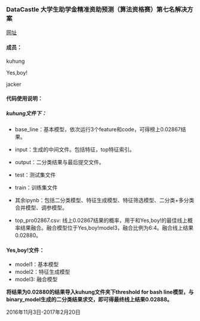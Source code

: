 ### DataCastle 大学生助学金精准资助预测（算法资格赛）第七名解决方案
[网址](http://www.pkbigdata.com/common/cmpt/%E5%A4%A7%E5%AD%A6%E7%94%9F%E5%8A%A9%E5%AD%A6%E9%87%91%E7%B2%BE%E5%87%86%E8%B5%84%E5%8A%A9%E9%A2%84%E6%B5%8B_%E5%8F%82%E8%B5%9B%E4%B8%8E%E7%BB%84%E9%98%9F.html#teamStandard)


#### 成员：
kuhung

Yes,boy!

jacker

#### 代码使用说明：
##### kuhung文件下：
- base_line：基本模型，依次运行3个feature和code，可得榜上0.02867结果。
- input：生成的中间文件。包括特征，top特征索引。
- output：二分类结果与最后提交文件。
- test：测试集文件
- train：训练集文件

- 其余ipynb：包括二分类模型、特征生成模型、特征筛选模型、二分类+多分类合并模型、调参模型。

- top_pro02867.csv: 线上0.02867结果的概率，用于和Yes,boy!的最佳线上概率结果融合。融合模型位于Yes,boy!model3，融合比例为6:4。融合线上结果0.02880。

#### Yes,boy!文件：
- model1：基本模型
- model2：特征生成模型
- model3: 融合模型



**将结果为0.02880的结果导入kuhung文件夹下threshold for bash line模型，与binary_model生成的二分类结果求交，即可得最终线上结果0.02888。**






2016年11月3日-2017年2月20日 
